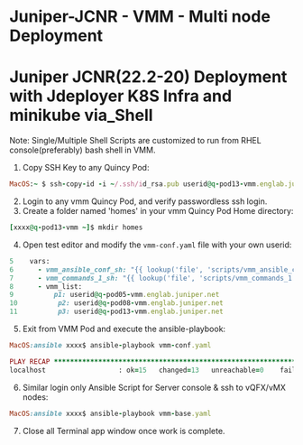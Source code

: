 # Juniper-JCNR - VMM - Multi node Deployment

# Juniper JCNR(22.2-20) Deployment with Jdeployer K8S Infra and minikube via_Shell

Note: Single/Multiple Shell Scripts are customized to run from RHEL console(preferably) bash shell in VMM. 

1. Copy SSH Key to any Quincy Pod:
  ```ruby
  MacOS:~ $ ssh-copy-id -i ~/.ssh/id_rsa.pub userid@q-pod13-vmm.englab.juniper.net
  ```
2. Login to any vmm Quincy Pod, and verify passwordless ssh login.
3. Create a folder named 'homes' in your vmm Quincy Pod Home directory:
  ```ruby
  [xxxx@q-pod13-vmm ~]$ mkdir homes
  ```
4. Open test editor and modify the `vmm-conf.yaml` file with your own userid:

  ```ruby
  5    vars:
  6      - vmm_ansible_conf_sh: "{{ lookup('file', 'scripts/vmm_ansible_conf.sh').splitlines() }}"
  7      - vmm_commands_1_sh: "{{ lookup('file', 'scripts/vmm_commands_1.sh').splitlines() }}"
  8      - vmm_list:
  9          p1: userid@q-pod05-vmm.englab.juniper.net
 10          p2: userid@q-pod08-vmm.englab.juniper.net
 11          p3: userid@q-pod13-vmm.englab.juniper.net
  ```
  
5. Exit from VMM Pod and execute the ansible-playbook:
  
  ```ruby
  MacOS:ansible xxxx$ ansible-playbook vmm-conf.yaml
  
  PLAY RECAP *****************************************************************************************************
  localhost                  : ok=15   changed=13   unreachable=0    failed=0    skipped=0    rescued=0    ignored=0
  ```


6. Similar login only Ansible Script for Server console & ssh to vQFX/vMX nodes:

  ```ruby
  MacOS:ansible xxxx$ ansible-playbook vmm-base.yaml
  ```
  
7. Close all Terminal app window once work is complete.
